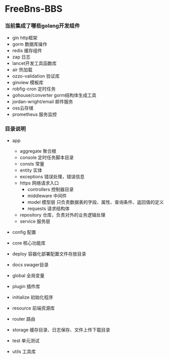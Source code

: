 # FreeBns-BBS
### 当前集成了哪些golang开发组件
 - gin http框架
 - gorm 数据库操作
 - redis 缓存组件
 - zap 日志
 - lancet开发工具函数库
 - air 热加载
 - ozzo-validation 验证库
 - ginview 模板库
 - robfig-cron 定时任务
 - gohouse/converter gorm结构体生成工具
 - jordan-wright/email  邮件服务
 - oss云存储
 - prometheus 服务监控

### 目录说明
- app
    - aggregate 聚合根
    - console 定时任务脚本目录
    - consts 常量
    - entity  实体
    - exceptions 错误处理，错误信息
    - https 网络请求入口
      - controllers 控制器目录
      - middleware 中间件
      - model 模型层 只负责数据表的字段、属性、查询条件、返回值的定义
      - requests 请求结构体
    - repository 仓库，负责对外的业务逻辑处理
    - service 服务层
    
- config 配置
- core 核心功能库
- deploy 容器化部署配置文件存放目录
- docs swager目录
- global 全局变量
- plugin 插件库
- initialize 初始化程序
- resource 前端资源库
- router 路由
- storage 缓存目录、日志保存、文件上传下载目录
- test 单元测试
- utils 工具库